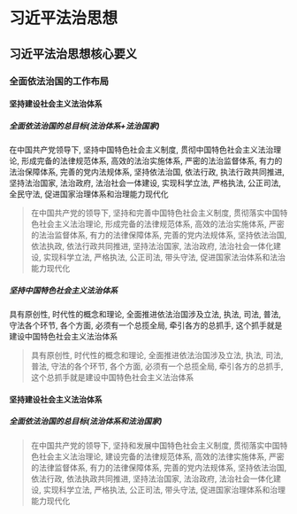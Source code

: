 # 习近平法治思想
## 习近平法治思想核心要义
### 全面依法治国的工作布局
#### 坚持建设社会主义法治体系
##### 全面依法治国的总目标(法治体系+法治国家)
在中国共产党领导下, 坚持中国特色社会主义制度, 贯彻中国特色社会主义法治理论, 形成完备的法律规范体系, 高效的法治实施体系, 严密的法治监督体系, 有力的法治保障体系, 完善的党内法规体系, 坚持依法治国, 依法行政, 执法行政共同推进, 坚持法治国家, 法治政府, 法治社会一体建设, 实现科学立法, 严格执法, 公正司法, 全民守法, 促进国家治理体系和治理能力现代化
> 在中国共产党的领导下, 坚持和完善中国特色社会主义制度, 贯彻落实中国特色社会主义法治理论, 形成完备的法律规范体系, 高效的法治实施体系, 严密的法治监督体系, 有力的法律保障体系, 完善的党内法规体系, 坚持依法治国, 依法执政, 依法行政共同推进, 坚持法治国家, 法治政府, 法治社会一体化建设, 实现科学立法, 严格执法, 公正司法, 带头守法, 促进国家法治体系和法治能力现代化
##### 坚持中国特色社会主义法治体系
具有原创性, 时代性的概念和理论, 全面推进依法治国涉及立法, 执法, 司法, 普法, 守法各个环节, 各个方面, 必须有一个总揽全局, 牵引各方的总抓手, 这个抓手就是建设中国特色社会主义法治体系
> 具有原创性, 时代性的概念和理论, 全面推进依法治国涉及立法, 执法, 司法, 普法, 守法的各个环节, 各个方面, 必须有一个总揽全局, 牵引各方的总抓手, 这个总抓手就是建设中国特色社会主义法治体系

#### 坚持建设社会主义法治体系
##### 全面依法治国的总目标(法治体系和法治国家)
> 在中国共产党的领导下, 坚持和发展中国特色社会主义制度, 贯彻落实中国特色社会主义法治理论, 建设完备的法律规范体系, 高效的法律实施体系, 严密的法律监督体系, 有力的法律保障体系, 完善的党内法规体系, 坚持依法治国, 依法行政, 依法执政共同推进, 坚持法治国家, 法治政府, 法治社会一体化建设, 实现科学立法, 严格执法, 公正司法, 带头守法, 促进国家治理体系和治理能力现代化
